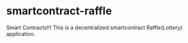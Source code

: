 # smartcontract-raffle
Smart Contracts!!!
This is a decentralized smartcontract Raffle(Lottery) application. 
